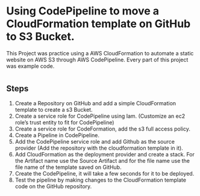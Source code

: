 # Using CodePipeline to move a CloudFormation template on GitHub to S3 Bucket.

This Project was practice using a AWS CloudFormation to automate a static website on AWS S3 through AWS CodePipeline. Every part of this project was example code.
#

## Steps 

1. Create a Repository on GitHub and add a simple CloudFormation template to create a s3 Bucket.  
2. Create a service role for CodePipeline using Iam. (Customize an ec2 role’s trust entity to fit for CodePipeline)
3. Create a service role for CodeFormation, add the s3 full access policy.
4. Create a Pipeline in CodePipeline. 
5.  Add the CodePipeline service role and add Github as the source provider (Add the repository with the cloudformation template in it).
6.  Add CloudFormation as the deployment provider and create a stack. For the Artifact name use the Source Artifact and for the file name use the file name of the template saved on GitHub. 
7.  Create the CodePipeline, it will take a few seconds for it to be deployed. 
8. Test the pipeline by making changes to the CloudFormation template code on the GitHub repository.

